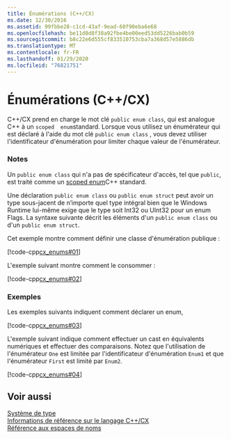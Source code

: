 ```yaml
---
title: Énumérations (C++/CX)
ms.date: 12/30/2016
ms.assetid: 99fbbe28-c1cd-43af-9ead-60f90eba6e68
ms.openlocfilehash: be11d8d8f38a92fbe4be00eed53dd5226bab0b59
ms.sourcegitcommit: b8c22e6d555cf833510753cba7a368d57e5886db
ms.translationtype: MT
ms.contentlocale: fr-FR
ms.lasthandoff: 01/29/2020
ms.locfileid: "76821751"
---
```

# <a name="enums-ccx"></a>Énumérations (C++/CX)

C++/CX prend en charge le mot clé `public enum class`, qui est analogue C++ à un `scoped  enum`standard. Lorsque vous utilisez un énumérateur qui est déclaré à l'aide du mot clé `public enum class` , vous devez utiliser l'identificateur d'énumération pour limiter chaque valeur de l'énumérateur.

### <a name="remarks"></a>Notes

Un `public enum class` qui n'a pas de spécificateur d'accès, tel que `public`, est traité comme un [scoped enum](../cpp/enumerations-cpp.md)C++ standard.

Une déclaration `public enum class` ou `public enum struct` peut avoir un type sous-jacent de n’importe quel type intégral bien que le Windows Runtime lui-même exige que le type soit Int32 ou UInt32 pour un enum Flags. La syntaxe suivante décrit les éléments d'un `public enum class` ou d'un `public enum struct`.

Cet exemple montre comment définir une classe d'énumération publique :

[!code-cpp[cx_enums#01](../cppcx/codesnippet/CPP/cpp/class1.h#01)]

L'exemple suivant montre comment le consommer :

[!code-cpp[cx_enums#02](../cppcx/codesnippet/CPP/cpp/class1.h#02)]

### <a name="examples"></a>Exemples

Les exemples suivants indiquent comment déclarer un enum,

[!code-cpp[cx_enums#03](../cppcx/codesnippet/CPP/cpp/class1.h#03)]

L'exemple suivant indique comment effectuer un cast en équivalents numériques et effectuer des comparaisons. Notez que l'utilisation de l'énumérateur `One` est limitée par l'identificateur d'énumération `Enum1` et que l'énumérateur `First` est limité par `Enum2`.

[!code-cpp[cx_enums#04](../cppcx/codesnippet/CPP/cpp/class1.h#04)]

## <a name="see-also"></a>Voir aussi

[Système de type](../cppcx/type-system-c-cx.md)<br/>
[Informations de référence sur le langage C++/CX](../cppcx/visual-c-language-reference-c-cx.md)<br/>
[Référence aux espaces de noms](../cppcx/namespaces-reference-c-cx.md)
